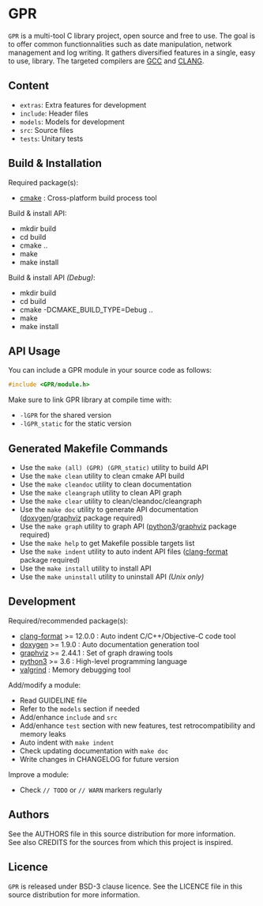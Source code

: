 # GPR

`GPR` is a multi-tool C library project, open source and free to use. The goal
is to offer common functionnalities such as date manipulation, network
management and log writing. It gathers diversified features in a single,
easy to use, library. The targeted compilers are [GCC](https://gcc.gnu.org/)
and [CLANG](https://clang.llvm.org/).

## Content

- `extras`: Extra features for development
- `include`: Header files
- `models`: Models for development
- `src`: Source files
- `tests`: Unitary tests

## Build & Installation

Required package(s):
- [cmake](https://cmake.org/) : Cross-platform build process tool

Build & install API:
- mkdir build
- cd build
- cmake ..
- make
- make install

Build & install API *(Debug)*:
- mkdir build
- cd build
- cmake -DCMAKE_BUILD_TYPE=Debug ..
- make
- make install

## API Usage

You can include a GPR module in your source code as follows:
```C
#include <GPR/module.h>
```

Make sure to link GPR library at compile time with:
- `-lGPR` for the shared version
- `-lGPR_static` for the static version

## Generated Makefile Commands

- Use the `make (all) (GPR) (GPR_static)` utility to build API
- Use the `make clean` utility to clean cmake API build
- Use the `make cleandoc` utility to clean documentation
- Use the `make cleangraph` utility to clean API graph
- Use the `make clear` utility to clean/cleandoc/cleangraph
- Use the `make doc` utility to generate API documentation ([doxygen](https://www.doxygen.nl/index.html)/[graphviz](https://graphviz.org/) package required)
- Use the `make graph` utility to graph API ([python3](https://www.python.org/)/[graphviz](https://graphviz.org/) package required)
- Use the `make help` to get Makefile possible targets list
- Use the `make indent` utility to auto indent API files ([clang-format](https://clang.llvm.org/) package required)
- Use the `make install` utility to install API
- Use the `make uninstall` utility to uninstall API *(Unix only)*

## Development

Required/recommended package(s):
- [clang-format](https://clang.llvm.org/) >= 12.0.0 : Auto indent C/C++/Objective-C code tool
- [doxygen](https://www.doxygen.nl/index.html) >= 1.9.0 : Auto documentation generation tool
- [graphviz](https://graphviz.org/) >= 2.44.1 : Set of graph drawing tools
- [python3](https://www.python.org/) >= 3.6 : High-level programming language
- [valgrind](https://valgrind.org/) : Memory debugging tool

Add/modify a module:
- Read GUIDELINE file
- Refer to the `models` section if needed
- Add/enhance `include` and `src`
- Add/enhance `test` section with new features, test retrocompatibility and memory leaks
- Auto indent with `make indent`
- Check updating documentation with `make doc`
- Write changes in CHANGELOG for future version

Improve a module:
- Check `// TODO` or `// WARN` markers regularly

## Authors

See the AUTHORS file in this source distribution for more information.  
See also CREDITS for the sources from which this project is inspired.

## Licence

`GPR` is released under BSD-3 clause licence. See the LICENCE file in this source distribution for more information.

